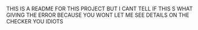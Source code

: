 THIS IS A README FOR THIS PROJECT BUT I CANT TELL IF THIS S WHAT GIVING THE ERROR BECAUSE YOU WONT LET ME SEE DETAILS ON THE CHECKER YOU IDIOTS
